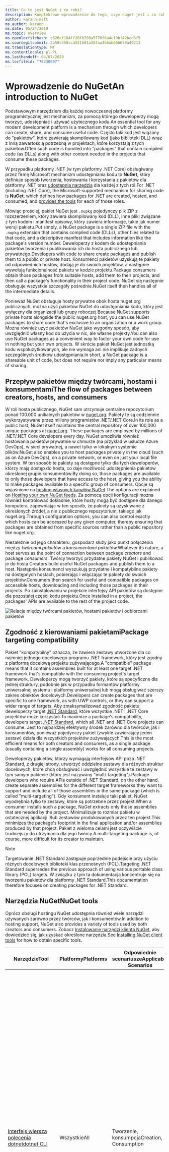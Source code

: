 ```yaml
---
title: Co to jest NuGet i co robi?
description: Kompleksowe wprowadzenie do tego, czym nuget jest i co robi
author: karann-msft
ms.author: karann
ms.date: 05/24/2019
ms.topic: overview
ms.openlocfilehash: c326cf184ff20fb798a5770f0a4cf9bf42bed3f5
ms.sourcegitcommit: 2b50c450cca521681a384aa466ab666679a40213
ms.translationtype: MT
ms.contentlocale: pl-PL
ms.lasthandoff: 04/07/2020
ms.locfileid: "78230697"
---
```

# <a name="an-introduction-to-nuget"></a><span data-ttu-id="444fe-103">Wprowadzenie do NuGet</span><span class="sxs-lookup"><span data-stu-id="444fe-103">An introduction to NuGet</span></span>

<span data-ttu-id="444fe-104">Podstawowym narzędziem dla każdej nowoczesnej platformy programistycznej jest mechanizm, za pomocą którego deweloperzy mogą tworzyć, udostępniać i używać użytecznego kodu.</span><span class="sxs-lookup"><span data-stu-id="444fe-104">An essential tool for any modern development platform is a mechanism through which developers can create, share, and consume useful code.</span></span> <span data-ttu-id="444fe-105">Często taki kod jest wiązany do "pakietów", które zawierają skompilowany kod (jako biblioteki DLL) wraz z inną zawartością potrzebną w projektach, które korzystają z tych pakietów.</span><span class="sxs-lookup"><span data-stu-id="444fe-105">Often such code is bundled into "packages" that contain compiled code (as DLLs) along with other content needed in the projects that consume these packages.</span></span>

<span data-ttu-id="444fe-106">W przypadku platformy .NET (w tym platformy .NET Core) obsługiwany przez firmę Microsoft mechanizm udostępniania kodu to **NuGet**, który definiuje sposób tworzenia, hostowania i korzystania z pakietów dla platformy .NET oraz [udostępnia narzędzia](install-nuget-client-tools.md) dla każdej z tych ról.</span><span class="sxs-lookup"><span data-stu-id="444fe-106">For .NET (including .NET Core), the Microsoft-supported mechanism for sharing code is **NuGet**, which defines how packages for .NET are created, hosted, and consumed, and [provides the tools](install-nuget-client-tools.md) for each of those roles.</span></span>

<span data-ttu-id="444fe-107">Mówiąc prościej, pakiet NuGet jest `.nupkg` pojedynczy plik ZIP z rozszerzeniem, który zawiera skompilowany kod (DLL), inne pliki związane z tym kodem i manifest opisowy, który zawiera informacje, takie jak numer wersji pakietu.</span><span class="sxs-lookup"><span data-stu-id="444fe-107">Put simply, a NuGet package is a single ZIP file with the `.nupkg` extension that contains compiled code (DLLs), other files related to that code, and a descriptive manifest that includes information like the package's version number.</span></span> <span data-ttu-id="444fe-108">Deweloperzy z kodem do udostępniania pakietów tworzenia i publikowania ich do hosta publicznego lub prywatnego.</span><span class="sxs-lookup"><span data-stu-id="444fe-108">Developers with code to share create packages and publish them to a public or private host.</span></span> <span data-ttu-id="444fe-109">Konsumenci pakietów uzyskują te pakiety od odpowiednich hostów, dodają je do swoich projektów, a następnie wywołują funkcjonalność pakietu w kodzie projektu.</span><span class="sxs-lookup"><span data-stu-id="444fe-109">Package consumers obtain those packages from suitable hosts, add them to their projects, and then call a package's functionality in their project code.</span></span> <span data-ttu-id="444fe-110">NuGet się następnie obsługuje wszystkie szczegóły pośrednie.</span><span class="sxs-lookup"><span data-stu-id="444fe-110">NuGet itself then handles all of the intermediate details.</span></span>

<span data-ttu-id="444fe-111">Ponieważ NuGet obsługuje hosty prywatne obok hosta nuget.org publicznych, można użyć pakietów NuGet do udostępniania kodu, który jest wyłączny dla organizacji lub grupy roboczej.</span><span class="sxs-lookup"><span data-stu-id="444fe-111">Because NuGet supports private hosts alongside the public nuget.org host, you can use NuGet packages to share code that's exclusive to an organization or a work group.</span></span> <span data-ttu-id="444fe-112">Można również użyć pakietów NuGet jako wygodny sposób, aby uwzględnić własny kod do użycia w nic, ale własne projekty.</span><span class="sxs-lookup"><span data-stu-id="444fe-112">You can also use NuGet packages as a convenient way to factor your own code for use in nothing but your own projects.</span></span> <span data-ttu-id="444fe-113">W skrócie pakiet NuGet jest jednostką kodu współużytkowanych, ale nie wymaga ani nie implikuje żadnych szczególnych środków udostępniania.</span><span class="sxs-lookup"><span data-stu-id="444fe-113">In short, a NuGet package is a shareable unit of code, but does not require nor imply any particular means of sharing.</span></span>

## <a name="the-flow-of-packages-between-creators-hosts-and-consumers"></a><span data-ttu-id="444fe-114">Przepływ pakietów między twórcami, hostami i konsumentami</span><span class="sxs-lookup"><span data-stu-id="444fe-114">The flow of packages between creators, hosts, and consumers</span></span>

<span data-ttu-id="444fe-115">W roli hosta publicznego, NuGet sam utrzymuje centralne repozytorium ponad 100.000 unikalnych pakietów w [nuget.org](https://www.nuget.org). Pakiety te są codziennie wykorzystywane przez miliony programistów .NET/.NET Core.</span><span class="sxs-lookup"><span data-stu-id="444fe-115">In its role as a public host, NuGet itself maintains the central repository of over 100,000 unique packages at [nuget.org](https://www.nuget.org). These packages are employed by millions of .NET/.NET Core developers every day.</span></span> <span data-ttu-id="444fe-116">NuGet umożliwia również hostowania pakietów prywatnie w chmurze (na przykład w usłudze Azure DevOps), w sieci prywatnej, a nawet tylko w lokalnym systemie plików.</span><span class="sxs-lookup"><span data-stu-id="444fe-116">NuGet also enables you to host packages privately in the cloud (such as on Azure DevOps), on a private network, or even on just your local file system.</span></span> <span data-ttu-id="444fe-117">W ten sposób te pakiety są dostępne tylko dla tych deweloperów, którzy mają dostęp do hosta, co daje możliwość udostępnienia pakietów określonej grupie konsumentów.</span><span class="sxs-lookup"><span data-stu-id="444fe-117">By doing so, those packages are available to only those developers that have access to the host, giving you the ability to make packages available to a specific group of consumers.</span></span> <span data-ttu-id="444fe-118">Opcje są wyjaśnione na [hosting własnych kanałów NuGet](hosting-packages/overview.md).</span><span class="sxs-lookup"><span data-stu-id="444fe-118">The options are explained on [Hosting your own NuGet feeds](hosting-packages/overview.md).</span></span> <span data-ttu-id="444fe-119">Za pomocą opcji konfiguracji można również kontrolować dokładnie, które hosty mogą być dostępne dla danego komputera, zapewniając w ten sposób, że pakiety są uzyskiwane z określonych źródeł, a nie z publicznego repozytorium, takiego jak nuget.org.</span><span class="sxs-lookup"><span data-stu-id="444fe-119">Through configuration options, you can also control exactly which hosts can be accessed by any given computer, thereby ensuring that packages are obtained from specific sources rather than a public repository like nuget.org.</span></span>

<span data-ttu-id="444fe-120">Niezależnie od jego charakteru, gospodarz służy jako punkt połączenia między *twórcami pakietów* a *konsumentami pakietów.*</span><span class="sxs-lookup"><span data-stu-id="444fe-120">Whatever its nature, a host serves as the point of connection between package *creators* and package *consumers*.</span></span> <span data-ttu-id="444fe-121">Twórcy tworzyć przydatne pakiety NuGet i publikować je do hosta.</span><span class="sxs-lookup"><span data-stu-id="444fe-121">Creators build useful NuGet packages and publish them to a host.</span></span> <span data-ttu-id="444fe-122">Następnie konsumenci wyszukują przydatne i kompatybilne pakiety na dostępnych hostach, pobierając i włączając te pakiety do swoich projektów.</span><span class="sxs-lookup"><span data-stu-id="444fe-122">Consumers then search for useful and compatible packages on accessible hosts, downloading and including those packages in their projects.</span></span> <span data-ttu-id="444fe-123">Po zainstalowaniu w projekcie interfejsy API pakietów są dostępne dla pozostałej części kodu projektu.</span><span class="sxs-lookup"><span data-stu-id="444fe-123">Once installed in a project, the packages' APIs are available to the rest of the project code.</span></span>

![Relacje między twórcami pakietów, hostami pakietów i odbiorcami pakietów](media/nuget-roles.png)

## <a name="package-targeting-compatibility"></a><span data-ttu-id="444fe-125">Zgodność z kierowaniami pakietami</span><span class="sxs-lookup"><span data-stu-id="444fe-125">Package targeting compatibility</span></span>

<span data-ttu-id="444fe-126">Pakiet "kompatybilny" oznacza, że zawiera zestawy utworzone dla co najmniej jednego docelowego programu .NET framework, który jest zgodny z platformą docelową projektu zużywającego.</span><span class="sxs-lookup"><span data-stu-id="444fe-126">A "compatible" package means that it contains assemblies built for at least one target .NET framework that's compatible with the consuming project's target framework.</span></span> <span data-ttu-id="444fe-127">Deweloperzy mogą tworzyć pakiety, które są specyficzne dla jednej struktury, podobnie jak w przypadku formantów platformy uniwersalnej systemu i platformy uniwersalnej lub mogą obsługiwać szerszy zakres obiektów docelowych.</span><span class="sxs-lookup"><span data-stu-id="444fe-127">Developers can create packages that are specific to one framework, as with UWP controls, or they can support a wider range of targets.</span></span> <span data-ttu-id="444fe-128">Aby zmaksymalizować zgodność pakietu, deweloperzy target [.NET Standard](/dotnet/standard/net-standard), które wszystkie .NET i .NET Core projektów może korzystać.</span><span class="sxs-lookup"><span data-stu-id="444fe-128">To maximize a package's compatibility, developers target [.NET Standard](/dotnet/standard/net-standard), which all .NET and .NET Core projects can consume.</span></span> <span data-ttu-id="444fe-129">Jest to najbardziej efektywny środek zarówno dla twórców, jak i konsumentów, ponieważ pojedynczy pakiet (zwykle zawierający jeden zestaw) działa dla wszystkich projektów zużywających.</span><span class="sxs-lookup"><span data-stu-id="444fe-129">This is the most efficient means for both creators and consumers, as a single package (usually containing a single assembly) works for all consuming projects.</span></span>

<span data-ttu-id="444fe-130">Deweloperzy pakietów, którzy wymagają interfejsów API poza .NET Standard, z drugiej strony, utworzyć oddzielne zestawy dla różnych struktur docelowych, które chcą obsługiwać i uwzględnić wszystkie te zestawy w tym samym pakiecie (który jest nazywany "multi-targeting").</span><span class="sxs-lookup"><span data-stu-id="444fe-130">Package developers who require APIs outside of .NET Standard, on the other hand, create separate assemblies for the different target frameworks they want to support and include all of those assemblies in the same package (which is called "multi-targeting").</span></span> <span data-ttu-id="444fe-131">Gdy konsument instaluje taki pakiet, NuGet wyodrębnia tylko te zestawy, które są potrzebne przez projekt.</span><span class="sxs-lookup"><span data-stu-id="444fe-131">When a consumer installs such a package, NuGet extracts only those assemblies that are needed by the project.</span></span> <span data-ttu-id="444fe-132">Minimalizuje to rozmiar pakietu w ostatecznej aplikacji i/lub zestawów produkowanych przez ten projekt.</span><span class="sxs-lookup"><span data-stu-id="444fe-132">This minimizes the package's footprint in the final application and/or assemblies produced by that project.</span></span> <span data-ttu-id="444fe-133">Pakiet z wieloma celami jest oczywiście trudniejszy do utrzymania dla jego twórcy.</span><span class="sxs-lookup"><span data-stu-id="444fe-133">A multi-targeting package is, of course, more difficult for its creator to maintain.</span></span>

> [!Note]
> <span data-ttu-id="444fe-134">Targetowanie .NET Standard zastępuje poprzednie podejście przy użyciu różnych docelowych biblioteki klas przenośnych (PCL).</span><span class="sxs-lookup"><span data-stu-id="444fe-134">Targeting .NET Standard supersedes the previous approach of using various portable class library (PCL) targets.</span></span> <span data-ttu-id="444fe-135">W związku z tym ta dokumentacja koncentruje się na tworzeniu pakietów dla platformy .NET Standard.</span><span class="sxs-lookup"><span data-stu-id="444fe-135">This documentation therefore focuses on creating packages for .NET Standard.</span></span>

## <a name="nuget-tools"></a><span data-ttu-id="444fe-136">Narzędzia NuGet</span><span class="sxs-lookup"><span data-stu-id="444fe-136">NuGet tools</span></span>

<span data-ttu-id="444fe-137">Oprócz obsługi hostingu NuGet udostępnia również wiele narzędzi używanych zarówno przez twórców, jak i konsumentów.</span><span class="sxs-lookup"><span data-stu-id="444fe-137">In addition to hosting support, NuGet also provides a variety of tools used by both creators and consumers.</span></span> <span data-ttu-id="444fe-138">Zobacz [Instalowanie narzędzi klienta NuGet,](install-nuget-client-tools.md) aby dowiedzieć się, jak uzyskać określone narzędzia.</span><span class="sxs-lookup"><span data-stu-id="444fe-138">See [Installing NuGet client tools](install-nuget-client-tools.md) for how to obtain specific tools.</span></span>

| <span data-ttu-id="444fe-139">Narzędzie</span><span class="sxs-lookup"><span data-stu-id="444fe-139">Tool</span></span> | <span data-ttu-id="444fe-140">Platformy</span><span class="sxs-lookup"><span data-stu-id="444fe-140">Platforms</span></span> | <span data-ttu-id="444fe-141">Odpowiednie scenariusze</span><span class="sxs-lookup"><span data-stu-id="444fe-141">Applicable Scenarios</span></span> | <span data-ttu-id="444fe-142">Opis</span><span class="sxs-lookup"><span data-stu-id="444fe-142">Description</span></span> |
| --- | --- | --- | --- |
| [<span data-ttu-id="444fe-143">Interfejs wiersza polecenia dotnet</span><span class="sxs-lookup"><span data-stu-id="444fe-143">dotnet CLI</span></span>](consume-packages/install-use-packages-dotnet-cli.md) | <span data-ttu-id="444fe-144">Wszystkie</span><span class="sxs-lookup"><span data-stu-id="444fe-144">All</span></span> | <span data-ttu-id="444fe-145">Tworzenie, konsumpcja</span><span class="sxs-lookup"><span data-stu-id="444fe-145">Creation, Consumption</span></span> | <span data-ttu-id="444fe-146">Narzędzie INTERFEJSU WIERSZA dla bibliotek .NET Core i .NET Standard oraz dla projektów w stylu zestawu SDK przeznaczonych dla programu .NET Framework (zobacz [atrybut SDK](/dotnet/core/tools/csproj#additions)).</span><span class="sxs-lookup"><span data-stu-id="444fe-146">CLI tool for .NET Core and .NET Standard libraries, and for SDK-style projects that target .NET Framework (see [SDK attribute](/dotnet/core/tools/csproj#additions)).</span></span> <span data-ttu-id="444fe-147">Zapewnia pewne funkcje interfejsu wiersza polecenia NuGet bezpośrednio w łańcuchu narzędzi .NET Core.</span><span class="sxs-lookup"><span data-stu-id="444fe-147">Provides certain NuGet CLI capabilities directly within the .NET Core tool chain.</span></span> <span data-ttu-id="444fe-148">Podobnie jak `nuget.exe` w wierszu polecenia, dotnet interfejsu wiersza polecenia nie wchodzi w interakcje z projektami programu Visual Studio.</span><span class="sxs-lookup"><span data-stu-id="444fe-148">As with the `nuget.exe` CLI, the dotnet CLI does not interact with Visual Studio projects.</span></span> |
| [<span data-ttu-id="444fe-149">Interfejs wiersza polecenia nuget.exe</span><span class="sxs-lookup"><span data-stu-id="444fe-149">nuget.exe CLI</span></span>](consume-packages/install-use-packages-nuget-cli.md) | <span data-ttu-id="444fe-150">Wszystkie</span><span class="sxs-lookup"><span data-stu-id="444fe-150">All</span></span> | <span data-ttu-id="444fe-151">Tworzenie, konsumpcja</span><span class="sxs-lookup"><span data-stu-id="444fe-151">Creation, Consumption</span></span> | <span data-ttu-id="444fe-152">Narzędzie INTERFEJSU WIERSZA dla bibliotek programu .NET Framework i projektów w stylu innych niż SDK przeznaczonych dla bibliotek .NET Standard.</span><span class="sxs-lookup"><span data-stu-id="444fe-152">CLI tool for .NET Framework libraries and non-SDK-style projects that target .NET Standard libraries.</span></span> <span data-ttu-id="444fe-153">Zapewnia wszystkie możliwości NuGet, z niektórych poleceń stosowania specjalnie do twórców pakietu, niektóre zastosowanie tylko do konsumentów, a inne zastosowanie do obu.</span><span class="sxs-lookup"><span data-stu-id="444fe-153">Provides all NuGet capabilities, with some commands applying specifically to package creators, some applying only to consumers, and others applying to both.</span></span> <span data-ttu-id="444fe-154">Na przykład twórcy `nuget pack` pakietu używają polecenia do tworzenia pakietu z różnych zestawów i powiązanych plików, konsumentów pakietów używać `nuget install` do dołączania pakietów w folderze projektu i każdy używa `nuget config` do ustawiania zmiennych konfiguracyjnych NuGet.</span><span class="sxs-lookup"><span data-stu-id="444fe-154">For example, package creators use the `nuget pack` command to create a package from various assemblies and related files, package consumers use `nuget install` to include packages in a project folder, and everyone uses `nuget config` to set NuGet configuration variables.</span></span> <span data-ttu-id="444fe-155">Jako narzędzie niezależne od platformy narzędzie NuGet CLI nie wchodzi w interakcję z projektami programu Visual Studio.</span><span class="sxs-lookup"><span data-stu-id="444fe-155">As a platform-agnostic tool, the NuGet CLI does not interact with Visual Studio projects.</span></span> |
| [<span data-ttu-id="444fe-156">Konsola menedżera pakietów</span><span class="sxs-lookup"><span data-stu-id="444fe-156">Package Manager Console</span></span>](consume-packages/install-use-packages-powershell.md) | <span data-ttu-id="444fe-157">Visual Studio w systemie Windows</span><span class="sxs-lookup"><span data-stu-id="444fe-157">Visual Studio on Windows</span></span> | <span data-ttu-id="444fe-158">Zużycie</span><span class="sxs-lookup"><span data-stu-id="444fe-158">Consumption</span></span> | <span data-ttu-id="444fe-159">Udostępnia [polecenia programu PowerShell](reference/Powershell-Reference.md) do instalowania pakietów i zarządzania nimi w projektach programu Visual Studio.</span><span class="sxs-lookup"><span data-stu-id="444fe-159">Provides [PowerShell commands](reference/Powershell-Reference.md) for installing and managing packages in Visual Studio projects.</span></span> |
| [<span data-ttu-id="444fe-160">Interfejs użytkownika menedżera pakietów</span><span class="sxs-lookup"><span data-stu-id="444fe-160">Package Manager UI</span></span>](consume-packages/install-use-packages-visual-studio.md) | <span data-ttu-id="444fe-161">Visual Studio w systemie Windows</span><span class="sxs-lookup"><span data-stu-id="444fe-161">Visual Studio on Windows</span></span> | <span data-ttu-id="444fe-162">Zużycie</span><span class="sxs-lookup"><span data-stu-id="444fe-162">Consumption</span></span> | <span data-ttu-id="444fe-163">Zapewnia łatwy w użyciu interfejs użytkownika do instalowania pakietów i zarządzania nimi w projektach programu Visual Studio.</span><span class="sxs-lookup"><span data-stu-id="444fe-163">Provides an easy-to-use UI for installing and managing packages in Visual Studio projects.</span></span> |
| [<span data-ttu-id="444fe-164">Zarządzanie interfejsem użytkownika NuGet</span><span class="sxs-lookup"><span data-stu-id="444fe-164">Manage NuGet UI</span></span>](/visualstudio/mac/nuget-walkthrough) | <span data-ttu-id="444fe-165">Visual Studio for Mac</span><span class="sxs-lookup"><span data-stu-id="444fe-165">Visual Studio for Mac</span></span> | <span data-ttu-id="444fe-166">Zużycie</span><span class="sxs-lookup"><span data-stu-id="444fe-166">Consumption</span></span> | <span data-ttu-id="444fe-167">Udostępnij łatwy w użyciu interfejs użytkownika do instalowania pakietów i zarządzania nimi w projektach programu Visual Studio dla komputerów Mac.</span><span class="sxs-lookup"><span data-stu-id="444fe-167">Provide an easy-to-use UI for installing and managing packages in Visual Studio for Mac projects.</span></span> |
| [<span data-ttu-id="444fe-168">MSBuild</span><span class="sxs-lookup"><span data-stu-id="444fe-168">MSBuild</span></span>](reference/msbuild-targets.md) | <span data-ttu-id="444fe-169">Windows</span><span class="sxs-lookup"><span data-stu-id="444fe-169">Windows</span></span> | <span data-ttu-id="444fe-170">Tworzenie, konsumpcja</span><span class="sxs-lookup"><span data-stu-id="444fe-170">Creation, Consumption</span></span> | <span data-ttu-id="444fe-171">Zapewnia możliwość tworzenia pakietów i przywracania pakietów używanych w projekcie bezpośrednio za pośrednictwem łańcucha narzędzi MSBuild.</span><span class="sxs-lookup"><span data-stu-id="444fe-171">Provides the ability to create packages and restore packages used in a project directly through the MSBuild tool chain.</span></span> |

<span data-ttu-id="444fe-172">Jak widać, narzędzia NuGet, z którymi pracujesz, zależą w dużej mierze od tego, czy tworzysz, konsumujesz lub publikujesz pakiety, a także od platformy, na której pracujesz.</span><span class="sxs-lookup"><span data-stu-id="444fe-172">As you can see, the NuGet tools you work with depend greatly on whether you're creating, consuming, or publishing packages, and the platform on which you're working.</span></span> <span data-ttu-id="444fe-173">Twórcy pakietów są zazwyczaj również konsumentów, ponieważ opierają się one na podstawie funkcji, które istnieją w innych pakietów NuGet.</span><span class="sxs-lookup"><span data-stu-id="444fe-173">Package creators are typically also consumers, as they build on top of functionality that exists in other NuGet packages.</span></span> <span data-ttu-id="444fe-174">A te pakiety, oczywiście, mogą z kolei zależeć od jeszcze innych.</span><span class="sxs-lookup"><span data-stu-id="444fe-174">And those packages, of course, may in turn depend on still others.</span></span>

<span data-ttu-id="444fe-175">Aby uzyskać więcej informacji, należy rozpocząć od [przepływu pracy tworzenia pakietów](create-packages/Overview-and-Workflow.md) i artykułów [przepływu pracy zużycie pakietu.](consume-packages/Overview-and-Workflow.md)</span><span class="sxs-lookup"><span data-stu-id="444fe-175">For more information, start with the [Package creation workflow](create-packages/Overview-and-Workflow.md) and [Package consumption workflow](consume-packages/Overview-and-Workflow.md) articles.</span></span>

## <a name="managing-dependencies"></a><span data-ttu-id="444fe-176">Zarządzanie zależnościami</span><span class="sxs-lookup"><span data-stu-id="444fe-176">Managing dependencies</span></span>

<span data-ttu-id="444fe-177">Możliwość łatwego budowania na pracy innych jest jedną z najpotężniejszych funkcji systemu zarządzania pakietami.</span><span class="sxs-lookup"><span data-stu-id="444fe-177">The ability to easily build on the work of others is one of most powerful features of a package management system.</span></span> <span data-ttu-id="444fe-178">W związku z tym wiele z tego, co NuGet nie jest zarządzanie tego drzewa zależności lub "wykres" w imieniu projektu.</span><span class="sxs-lookup"><span data-stu-id="444fe-178">Accordingly, much of what NuGet does is managing that dependency tree or "graph" on behalf of a project.</span></span> <span data-ttu-id="444fe-179">Po prostu powiedział, trzeba tylko dotyczyć się z tych pakietów, które są bezpośrednio używane w projekcie.</span><span class="sxs-lookup"><span data-stu-id="444fe-179">Simply said, you need only concern yourself with those packages that you're directly using in a project.</span></span> <span data-ttu-id="444fe-180">Jeśli którykolwiek z tych pakietów się zużywają inne pakiety (które z kolei mogą zużywać jeszcze inne), NuGet zajmuje się wszystkie te zależności na poziomie.</span><span class="sxs-lookup"><span data-stu-id="444fe-180">If any of those packages themselves consume other packages (which can, in turn, consume still others), NuGet takes care of all those down-level dependencies.</span></span>

<span data-ttu-id="444fe-181">Na poniższej ilustracji przedstawiono projekt, który zależy od pięciu pakietów, które z kolei zależą od wielu innych.</span><span class="sxs-lookup"><span data-stu-id="444fe-181">The following image shows a project that depends on five packages, which in turn depend on a number of others.</span></span>

![Przykładowy wykres zależności NuGet dla projektu .NET](media/dependency-graph.png)

<span data-ttu-id="444fe-183">Należy zauważyć, że niektóre pakiety pojawiają się wiele razy na wykresie zależności.</span><span class="sxs-lookup"><span data-stu-id="444fe-183">Notice that some packages appear multiple times in the dependency graph.</span></span> <span data-ttu-id="444fe-184">Na przykład istnieją trzy różnych konsumentów pakietu B, a każdy konsument może również określić inną wersję dla tego pakietu (nie pokazano).</span><span class="sxs-lookup"><span data-stu-id="444fe-184">For example, there are three different consumers of package B, and each consumer might also specify a different version for that package (not shown).</span></span> <span data-ttu-id="444fe-185">Jest to powszechne zjawisko, szczególnie w przypadku powszechnie używanych pakietów.</span><span class="sxs-lookup"><span data-stu-id="444fe-185">This is a common occurrence, especially for widely-used packages.</span></span> <span data-ttu-id="444fe-186">NuGet na szczęście wykonuje całą ciężką pracę, aby dokładnie określić, która wersja pakietu B spełnia wszystkich konsumentów.</span><span class="sxs-lookup"><span data-stu-id="444fe-186">NuGet fortunately does all the hard work to determine exactly which version of package B satisfies all consumers.</span></span> <span data-ttu-id="444fe-187">NuGet następnie robi to samo dla wszystkich innych pakietów, bez względu na to, jak głęboki wykres zależności.</span><span class="sxs-lookup"><span data-stu-id="444fe-187">NuGet then does the same for all other packages, no matter how deep the dependency graph.</span></span>

<span data-ttu-id="444fe-188">Aby uzyskać więcej informacji na temat sposobu wykonywania tej usługi przez nuget, zobacz [Rozpoznawanie zależności.](concepts/dependency-resolution.md)</span><span class="sxs-lookup"><span data-stu-id="444fe-188">For more details on how NuGet performs this service, see [Dependency resolution](concepts/dependency-resolution.md).</span></span>

## <a name="tracking-references-and-restoring-packages"></a><span data-ttu-id="444fe-189">Śledzenie odwołań i przywracanie pakietów</span><span class="sxs-lookup"><span data-stu-id="444fe-189">Tracking references and restoring packages</span></span>

<span data-ttu-id="444fe-190">Ponieważ projekty można łatwo przenosić między komputerami deweloperów, repozytoria kontroli źródła, budować serwery i tak dalej, jest wysoce niepraktyczne, aby zachować zestawy binarne pakietów NuGet bezpośrednio powiązane z projektem.</span><span class="sxs-lookup"><span data-stu-id="444fe-190">Because projects can easily move between developer computers, source control repositories, build servers, and so forth, it's highly impractical to keep the binary assemblies of NuGet packages directly bound to a project.</span></span> <span data-ttu-id="444fe-191">W ten sposób każda kopia projektu niepotrzebnie nadęty (a tym samym miejsca na odpady w repozytoriach kontroli źródła).</span><span class="sxs-lookup"><span data-stu-id="444fe-191">Doing so would make each copy of the project unnecessarily bloated (and thereby waste space in source control repositories).</span></span> <span data-ttu-id="444fe-192">Byłoby to również bardzo trudne do aktualizacji plików binarnych pakietu do nowszych wersji, jak aktualizacje musiałyby być stosowane we wszystkich kopiach projektu.</span><span class="sxs-lookup"><span data-stu-id="444fe-192">It would also make it very difficult to update package binaries to newer versions as updates would have to be applied across all copies of the project.</span></span>

<span data-ttu-id="444fe-193">NuGet zamiast tego utrzymuje prostą listę odwołań pakietów, od których zależy projekt, w tym zależności najwyższego i down-level.</span><span class="sxs-lookup"><span data-stu-id="444fe-193">NuGet instead maintains a simple reference list of the packages upon which a project depends, including both top-level and down-level dependencies.</span></span> <span data-ttu-id="444fe-194">Oznacza to, że za każdym razem, gdy instalujesz pakiet z jakiegoś hosta w projekcie, NuGet rejestruje identyfikator pakietu i numer wersji na liście odwołań.</span><span class="sxs-lookup"><span data-stu-id="444fe-194">That is, whenever you install a package from some host into a project, NuGet records the package identifier and version number in the reference list.</span></span> <span data-ttu-id="444fe-195">(Odinstalowanie pakietu oczywiście usuwa go z listy). NuGet następnie zapewnia środki do przywrócenia wszystkich pakietów, do których istnieje odwołanie na żądanie, zgodnie z opisem w [przywracaniu pakietu.](consume-packages/package-restore.md)</span><span class="sxs-lookup"><span data-stu-id="444fe-195">(Uninstalling a package, of course, removes it from the list.) NuGet then provides a means to restore all referenced packages upon request, as described on [Package restore](consume-packages/package-restore.md).</span></span>

![Lista odwołań NuGet jest tworzona podczas instalacji pakietu i może służyć do przywracania pakietów w innym miejscu](media/nuget-restore.png)

<span data-ttu-id="444fe-197">Z tylko listy odwołań NuGet można&mdash;następnie ponownie zainstalować, czyli *przywrócić*&mdash;wszystkie te pakiety z publicznych i/lub prywatnych hostów w dowolnym późniejszym czasie.</span><span class="sxs-lookup"><span data-stu-id="444fe-197">With only the reference list, NuGet can then reinstall&mdash;that is, *restore*&mdash;all of those packages from public and/or private hosts at any later time.</span></span> <span data-ttu-id="444fe-198">Podczas zatwierdzania projektu do kontroli źródła lub udostępniania go w inny sposób, należy dołączyć tylko listę odwołań i wykluczyć wszelkie pliki binarne pakietu (zobacz [Pakiety i kontroli źródła](consume-packages/packages-and-source-control.md).)</span><span class="sxs-lookup"><span data-stu-id="444fe-198">When committing a project to source control, or sharing it in some other way, you include only the reference list and exclude any package binaries (see [Packages and source control](consume-packages/packages-and-source-control.md).)</span></span>

<span data-ttu-id="444fe-199">Komputer, który odbiera projekt, takich jak serwer kompilacji uzyskania kopii projektu w ramach automatycznego systemu wdrażania, po prostu prosi NuGet przywrócić zależności, gdy są one potrzebne.</span><span class="sxs-lookup"><span data-stu-id="444fe-199">The computer that receives a project, such as a build server obtaining a copy of the project as part of an automated deployment system, simply asks NuGet to restore dependencies whenever they're needed.</span></span> <span data-ttu-id="444fe-200">Tworzenie systemów, takich jak Azure DevOps zapewniają kroki "Przywracanie NuGet" w tym dokładnie celu.</span><span class="sxs-lookup"><span data-stu-id="444fe-200">Build systems like Azure DevOps provide "NuGet restore" steps for this exact purpose.</span></span> <span data-ttu-id="444fe-201">Podobnie, gdy deweloperzy uzyskać kopię projektu (jak podczas klonowania repozytorium), `nuget restore` mogą wywołać `dotnet restore` polecenia, takie jak `Install-Package` (NuGet CLI), (dotnet CLI) lub (Package Manager Console) w celu uzyskania wszystkich niezbędnych pakietów.</span><span class="sxs-lookup"><span data-stu-id="444fe-201">Similarly, when developers obtain a copy of a project (as when cloning a repository), they can invoke command like `nuget restore` (NuGet CLI), `dotnet restore` (dotnet CLI), or `Install-Package` (Package Manager Console) to obtain all the necessary packages.</span></span> <span data-ttu-id="444fe-202">Visual Studio, ze swojej strony, automatycznie przywraca pakiety podczas tworzenia projektu (pod warunkiem, że automatyczne przywracanie jest włączone, zgodnie z opisem w [przywracaniu pakietu](consume-packages/package-restore.md)).</span><span class="sxs-lookup"><span data-stu-id="444fe-202">Visual Studio, for its part, automatically restores packages when building a project (provided that automatic restore is enabled, as described on [Package restore](consume-packages/package-restore.md)).</span></span>

<span data-ttu-id="444fe-203">Oczywiście, a następnie główną rolę NuGet, gdzie deweloperzy są zainteresowane jest utrzymanie tej listy odwołań w imieniu projektu i zapewnienie środków do skutecznego przywracania (i aktualizacji) tych pakietów, do których istnieje odwołanie.</span><span class="sxs-lookup"><span data-stu-id="444fe-203">Clearly, then, NuGet's primary role where developers are concerned is maintaining that reference list on behalf of your project and providing the means to efficiently restore (and update) those referenced packages.</span></span> <span data-ttu-id="444fe-204">Ta lista jest obsługiwana w jednym z dwóch *formatów zarządzania pakietami,* tak jak są one nazywane:</span><span class="sxs-lookup"><span data-stu-id="444fe-204">This list is maintained in one of two *package management formats*, as they're called:</span></span>

- <span data-ttu-id="444fe-205">[PackageReference](consume-packages/package-references-in-project-files.md) (lub "odwołania do pakietów w plikach projektu") | *(NuGet 4.0+)* Przechowuje listę zależności najwyższego poziomu projektu bezpośrednio w pliku projektu, więc nie jest potrzebny osobny plik.</span><span class="sxs-lookup"><span data-stu-id="444fe-205">[PackageReference](consume-packages/package-references-in-project-files.md) (or "package references in project files") | *(NuGet 4.0+)* Maintains a list of a project's top-level dependencies directly within the project file, so no separate file is needed.</span></span> <span data-ttu-id="444fe-206">Skojarzony plik `obj/project.assets.json`, jest generowany dynamicznie w celu zarządzania ogólnym wykresem zależności pakietów używanych przez projekt wraz ze wszystkimi zależnościami na poziomie w dół.</span><span class="sxs-lookup"><span data-stu-id="444fe-206">An associated file, `obj/project.assets.json`, is dynamically generated to manage the overall dependency graph of the packages that a project uses along with all down-level dependencies.</span></span> <span data-ttu-id="444fe-207">PackageReference jest zawsze używany przez projekty .NET Core.</span><span class="sxs-lookup"><span data-stu-id="444fe-207">PackageReference is always used by .NET Core projects.</span></span>

- <span data-ttu-id="444fe-208">[`packages.config`](reference/packages-config.md): *(NuGet 1.0+)* Plik XML, który utrzymuje płaską listę wszystkich zależności w projekcie, w tym zależności innych zainstalowanych pakietów.</span><span class="sxs-lookup"><span data-stu-id="444fe-208">[`packages.config`](reference/packages-config.md): *(NuGet 1.0+)* An XML file that maintains a flat list of all dependencies in the project, including the dependencies of other installed packages.</span></span> <span data-ttu-id="444fe-209">Zainstalowane lub przywrócone pakiety `packages` są przechowywane w folderze.</span><span class="sxs-lookup"><span data-stu-id="444fe-209">Installed or restored packages are stored in a `packages` folder.</span></span>

<span data-ttu-id="444fe-210">Format zarządzania pakietami jest stosowany w danym projekcie zależy od typu projektu i dostępnej wersji NuGet (i/lub visual studio).</span><span class="sxs-lookup"><span data-stu-id="444fe-210">Which package management format is employed in any given project depends on the project type, and the available version of NuGet (and/or Visual Studio).</span></span> <span data-ttu-id="444fe-211">Aby sprawdzić, jaki format jest `packages.config` używany, po prostu poszukaj w katalogu głównym projektu po zainstalowaniu pierwszego pakietu.</span><span class="sxs-lookup"><span data-stu-id="444fe-211">To check what format is being used, simply look for `packages.config` in the project root after installing your first package.</span></span> <span data-ttu-id="444fe-212">Jeśli nie masz tego pliku, poszukaj w \<pliku projektu\> bezpośrednio dla PackageReference elementu.</span><span class="sxs-lookup"><span data-stu-id="444fe-212">If you don't have that file, look in the project file directly for a \<PackageReference\> element.</span></span>

<span data-ttu-id="444fe-213">Gdy masz wybór, zaleca się korzystanie PackageReference.</span><span class="sxs-lookup"><span data-stu-id="444fe-213">When you have a choice, we recommend using PackageReference.</span></span> <span data-ttu-id="444fe-214">`packages.config`jest utrzymywana do celów starszych i nie jest już w fazie aktywnego rozwoju.</span><span class="sxs-lookup"><span data-stu-id="444fe-214">`packages.config` is maintained for legacy purposes and is no longer under active development.</span></span>

> [!Tip]
> <span data-ttu-id="444fe-215">Różne `nuget.exe` polecenia INTERFEJSU `nuget install`WIERSZA, takie jak , nie automatycznie dodają pakiet do listy odwołań.</span><span class="sxs-lookup"><span data-stu-id="444fe-215">Various `nuget.exe` CLI commands, like `nuget install`, do not automatically add the package to the reference list.</span></span> <span data-ttu-id="444fe-216">Lista jest aktualizowana podczas instalowania pakietu z Menedżerem pakietów `dotnet.exe` programu Visual Studio (UI lub Konsola) i z interfejsem wiersza polecenia.</span><span class="sxs-lookup"><span data-stu-id="444fe-216">The list is updated when installing a package with the Visual Studio Package Manager (UI or Console), and with `dotnet.exe` CLI.</span></span>

## <a name="what-else-does-nuget-do"></a><span data-ttu-id="444fe-217">Do czego jeszcze działa NuGet?</span><span class="sxs-lookup"><span data-stu-id="444fe-217">What else does NuGet do?</span></span>

<span data-ttu-id="444fe-218">Do tej pory nauczyłeś się następujących cech NuGet:</span><span class="sxs-lookup"><span data-stu-id="444fe-218">So far you've learned the following characteristics of NuGet:</span></span>

- <span data-ttu-id="444fe-219">NuGet zapewnia centralne repozytorium nuget.org z obsługą hostingu prywatnego.</span><span class="sxs-lookup"><span data-stu-id="444fe-219">NuGet provides the central nuget.org repository with support for private hosting.</span></span>
- <span data-ttu-id="444fe-220">NuGet zapewnia narzędzia potrzebne deweloperom do tworzenia, publikowania i korzystania z pakietów.</span><span class="sxs-lookup"><span data-stu-id="444fe-220">NuGet provides the tools developers need for creating, publishing, and consuming packages.</span></span>
- <span data-ttu-id="444fe-221">Co najważniejsze, NuGet przechowuje listę odwołań pakietów używanych w projekcie i możliwość przywracania i aktualizowania tych pakietów z tej listy.</span><span class="sxs-lookup"><span data-stu-id="444fe-221">Most importantly, NuGet maintains a reference list of packages used in a project and the ability to restore and update those packages from that list.</span></span>

<span data-ttu-id="444fe-222">Aby te procesy działały wydajnie, NuGet wykonuje pewne zakulisowe optymalizacje.</span><span class="sxs-lookup"><span data-stu-id="444fe-222">To make these processes work efficiently, NuGet does some behind-the-scenes optimizations.</span></span> <span data-ttu-id="444fe-223">W szczególności NuGet zarządza pamięcią podręczną pakietów i globalnym folderem pakietów w celu zainstalowania i ponownej instalacji skrótów.</span><span class="sxs-lookup"><span data-stu-id="444fe-223">Most notably, NuGet manages a package cache and a global packages folder to shortcut installation and reinstallation.</span></span> <span data-ttu-id="444fe-224">Pamięć podręczna pozwala uniknąć pobierania pakietu, który został już zainstalowany na komputerze.</span><span class="sxs-lookup"><span data-stu-id="444fe-224">The cache avoids downloading a package that's already been installed on the machine.</span></span> <span data-ttu-id="444fe-225">Folder pakietów globalnych umożliwia wiele projektów do udziału w tym samym zainstalowanym pakiecie, zmniejszając w ten sposób ogólny ślad NuGet na komputerze.</span><span class="sxs-lookup"><span data-stu-id="444fe-225">The global packages folder allows multiple projects to share the same installed package, thereby reducing NuGet's overall footprint on the computer.</span></span> <span data-ttu-id="444fe-226">Pamięć podręczna i folder pakietów globalnych są również bardzo pomocne, gdy często przywracasz większą liczbę pakietów, jak na serwerze kompilacji.</span><span class="sxs-lookup"><span data-stu-id="444fe-226">The cache and global packages folder are also very helpful when you're frequently restoring a larger number of packages, as on a build server.</span></span> <span data-ttu-id="444fe-227">Aby uzyskać więcej informacji na temat tych mechanizmów, zobacz [Zarządzanie pakietami globalnymi i folderami pamięci podręcznej](consume-packages/managing-the-global-packages-and-cache-folders.md).</span><span class="sxs-lookup"><span data-stu-id="444fe-227">For more details on these mechanisms, see [Managing the global packages and cache folders](consume-packages/managing-the-global-packages-and-cache-folders.md).</span></span>

<span data-ttu-id="444fe-228">W ramach pojedynczego projektu NuGet zarządza ogólny wykres zależności, który ponownie zawiera rozwiązywanie wielu odwołań do różnych wersji tego samego pakietu.</span><span class="sxs-lookup"><span data-stu-id="444fe-228">Within an individual project, NuGet manages the overall dependency graph, which again includes resolving multiple references to different versions of the same package.</span></span> <span data-ttu-id="444fe-229">Jest dość powszechne, że projekt ma zależność od jednego lub więcej pakietów, które same mają takie same zależności.</span><span class="sxs-lookup"><span data-stu-id="444fe-229">It's quite common that a project takes a dependency on one or more packages that themselves have the same dependencies.</span></span> <span data-ttu-id="444fe-230">Niektóre z najbardziej przydatnych pakietów narzędziowych na nuget.org są wykorzystywane przez wiele innych pakietów.</span><span class="sxs-lookup"><span data-stu-id="444fe-230">Some of the most useful utility packages on nuget.org are employed by many other packages.</span></span> <span data-ttu-id="444fe-231">Na wykresie całej zależności, a następnie można łatwo mieć dziesięć różnych odwołań do różnych wersji tego samego pakietu.</span><span class="sxs-lookup"><span data-stu-id="444fe-231">In the entire dependency graph, then, you could easily have ten different references to different versions of the same package.</span></span> <span data-ttu-id="444fe-232">Aby uniknąć wprowadzania wielu wersji tego pakietu do samej aplikacji, NuGet sortuje, która wersja pojedyncza może być używana przez wszystkich konsumentów.</span><span class="sxs-lookup"><span data-stu-id="444fe-232">To avoid bringing multiple versions of that package into the application itself, NuGet sorts out which single version can be used by all consumers.</span></span> <span data-ttu-id="444fe-233">(Aby uzyskać więcej informacji, zobacz [Rozpoznawanie zależności](concepts/dependency-resolution.md).)</span><span class="sxs-lookup"><span data-stu-id="444fe-233">(For more information, see [Dependency Resolution](concepts/dependency-resolution.md).)</span></span>

<span data-ttu-id="444fe-234">Poza tym NuGet zachowuje wszystkie specyfikacje związane z strukturą pakietów (w tym symbolami [lokalizacji](create-packages/creating-localized-packages.md) i [debugowania)](create-packages/symbol-packages-snupkg.md)i sposobu [odwoływania się do ich (w](consume-packages/package-references-in-project-files.md) tym [zakresów wersji](concepts/package-versioning.md#version-ranges) i [wersji wstępnych](create-packages/prerelease-packages.md)).) NuGet udostępnia również różne interfejsy API do pracy z jego usług programowo i zapewnia obsługę dla deweloperów, którzy piszą rozszerzenia programu Visual Studio i szablony projektów.</span><span class="sxs-lookup"><span data-stu-id="444fe-234">Beyond that, NuGet maintains all the specifications related to how packages are structured (including [localization](create-packages/creating-localized-packages.md) and [debug symbols](create-packages/symbol-packages-snupkg.md)) and how they are [referenced](consume-packages/package-references-in-project-files.md) (including [version ranges](concepts/package-versioning.md#version-ranges) and [pre-release versions](create-packages/prerelease-packages.md).) NuGet also provides various APIs to work with its services programmatically, and provides support for developers who write Visual Studio extensions and project templates.</span></span>

<span data-ttu-id="444fe-235">Poświęć chwilę, aby przejrzeć spis treści dla tej dokumentacji i zobaczysz wszystkie te możliwości reprezentowane tam, wraz z informacji o wersji sięga początków NuGet.Take a moment to browse the table of contents for this documentation, and you see all of these capabilities represented there, along with release notes dating back to NuGet's beginnings.</span><span class="sxs-lookup"><span data-stu-id="444fe-235">Take a moment to browse the table of contents for this documentation, and you see all of these capabilities represented there, along with release notes dating back to NuGet's beginnings.</span></span>

## <a name="related-video"></a><span data-ttu-id="444fe-236">Podobne wideo</span><span class="sxs-lookup"><span data-stu-id="444fe-236">Related video</span></span>

> [!Video https://channel9.msdn.com/Series/NuGet-101/What-is-NuGet-1-of-5/player]

<span data-ttu-id="444fe-237">Znajdź więcej filmów NuGet na [Channel 9](https://channel9.msdn.com/Series/NuGet-101) i [YouTube](https://www.youtube.com/playlist?list=PLdo4fOcmZ0oVLvfkFk8O9h6v2Dcdh2bh_).</span><span class="sxs-lookup"><span data-stu-id="444fe-237">Find more NuGet videos on [Channel 9](https://channel9.msdn.com/Series/NuGet-101) and [YouTube](https://www.youtube.com/playlist?list=PLdo4fOcmZ0oVLvfkFk8O9h6v2Dcdh2bh_).</span></span>

## <a name="comments-contributions-and-issues"></a><span data-ttu-id="444fe-238">Uwagi, opinie i problemy</span><span class="sxs-lookup"><span data-stu-id="444fe-238">Comments, contributions, and issues</span></span>

<span data-ttu-id="444fe-239">Na koniec bardzo mile widziane komentarze i&mdash;wkłady do tej dokumentacji po prostu wybierz **polecenia Opinie** i **Edytuj** u góry dowolnej strony lub odwiedź listę [repozytorium dokumentów](https://github.com/NuGet/docs.microsoft.com-nuget/) i [dokumentów](https://github.com/NuGet/docs.microsoft.com-nuget/issues) w GitHub.</span><span class="sxs-lookup"><span data-stu-id="444fe-239">Finally, we very much welcome comments and contributions to this documentation&mdash;just select the **Feedback** and **Edit** commands on the top of any page, or visit the [docs repository](https://github.com/NuGet/docs.microsoft.com-nuget/) and [docs issue list](https://github.com/NuGet/docs.microsoft.com-nuget/issues) on GitHub.</span></span>

<span data-ttu-id="444fe-240">Zapraszamy również do udziału w NuGet się za pośrednictwem [różnych repozytoriów GitHub;](https://github.com/NuGet/Home) Problemy NuGet można [https://github.com/NuGet/home/issues](https://github.com/NuGet/home/issues)znaleźć na .</span><span class="sxs-lookup"><span data-stu-id="444fe-240">We also welcome contributions to NuGet itself through its [various GitHub repositories](https://github.com/NuGet/Home); NuGet issues can be found on [https://github.com/NuGet/home/issues](https://github.com/NuGet/home/issues).</span></span>

<span data-ttu-id="444fe-241">Ciesz się swoim doświadczeniem NuGet!</span><span class="sxs-lookup"><span data-stu-id="444fe-241">Enjoy your NuGet experience!</span></span>
